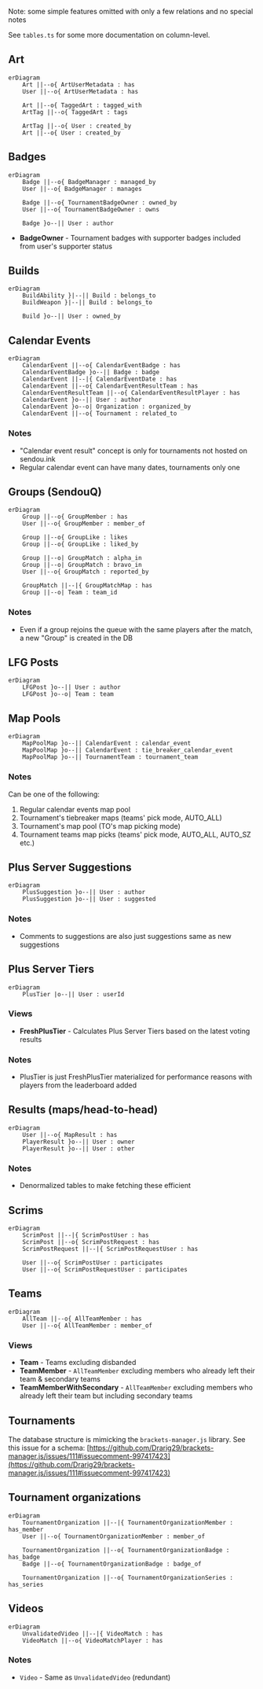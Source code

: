 Note: some simple features omitted with only a few relations and no special notes

See `tables.ts` for some more documentation on column-level.

## Art

```mermaid
erDiagram
    Art ||--o{ ArtUserMetadata : has
    User ||--o{ ArtUserMetadata : has

    Art ||--o{ TaggedArt : tagged_with
    ArtTag ||--o{ TaggedArt : tags

    ArtTag ||--o{ User : created_by
    Art ||--o{ User : created_by
```

## Badges

```mermaid
erDiagram
    Badge ||--o{ BadgeManager : managed_by
    User ||--o{ BadgeManager : manages

    Badge ||--o{ TournamentBadgeOwner : owned_by
    User ||--o{ TournamentBadgeOwner : owns

    Badge }o--|| User : author
```

- **BadgeOwner** - Tournament badges with supporter badges included from user's supporter status

## Builds

```mermaid
erDiagram
    BuildAbility }|--|| Build : belongs_to
    BuildWeapon }|--|| Build : belongs_to

    Build }o--|| User : owned_by
```

## Calendar Events

```mermaid
erDiagram
    CalendarEvent ||--o{ CalendarEventBadge : has
    CalendarEventBadge }o--|| Badge : badge
    CalendarEvent ||--|{ CalendarEventDate : has
    CalendarEvent ||--o{ CalendarEventResultTeam : has
    CalendarEventResultTeam ||--o{ CalendarEventResultPlayer : has
    CalendarEvent }o--|| User : author
    CalendarEvent }o--o| Organization : organized_by
    CalendarEvent ||--o{ Tournament : related_to
```

### Notes

- "Calendar event result" concept is only for tournaments not hosted on sendou.ink
- Regular calendar event can have many dates, tournaments only one

## Groups (SendouQ)

```mermaid
erDiagram
    Group ||--o{ GroupMember : has
    User ||--o{ GroupMember : member_of

    Group ||--o{ GroupLike : likes
    Group ||--o{ GroupLike : liked_by

    Group ||--o| GroupMatch : alpha_in
    Group ||--o| GroupMatch : bravo_in
    User ||--o{ GroupMatch : reported_by

    GroupMatch ||--|{ GroupMatchMap : has
    Group ||--o| Team : team_id
```

### Notes

- Even if a group rejoins the queue with the same players after the match, a new "Group" is created in the DB

## LFG Posts

```mermaid
erDiagram
    LFGPost }o--|| User : author
    LFGPost }o--o| Team : team
```

## Map Pools

```mermaid
erDiagram
    MapPoolMap }o--|| CalendarEvent : calendar_event
    MapPoolMap }o--|| CalendarEvent : tie_breaker_calendar_event
    MapPoolMap }o--|| TournamentTeam : tournament_team
```

### Notes

Can be one of the following:
1) Regular calendar events map pool
2) Tournament's tiebreaker maps (teams' pick mode, AUTO_ALL)
3) Tournament's map pool (TO's map picking mode)
4) Tournament teams map picks (teams' pick mode, AUTO_ALL, AUTO_SZ etc.)

## Plus Server Suggestions

```mermaid
erDiagram
    PlusSuggestion }o--|| User : author
    PlusSuggestion }o--|| User : suggested
```

### Notes

- Comments to suggestions are also just suggestions same as new suggestions

## Plus Server Tiers

```mermaid
erDiagram
    PlusTier |o--|| User : userId
```

### Views
- **FreshPlusTier** - Calculates Plus Server Tiers based on the latest voting results

### Notes
- PlusTier is just FreshPlusTier materialized for performance reasons with players from the leaderboard added

## Results (maps/head-to-head)

```mermaid
erDiagram
    User ||--o{ MapResult : has
    PlayerResult }o--|| User : owner
    PlayerResult }o--|| User : other 
```

### Notes

- Denormalized tables to make fetching these efficient

## Scrims

```mermaid
erDiagram
    ScrimPost ||--|{ ScrimPostUser : has
    ScrimPost ||--o{ ScrimPostRequest : has
    ScrimPostRequest ||--|{ ScrimPostRequestUser : has

    User ||--o{ ScrimPostUser : participates
    User ||--o{ ScrimPostRequestUser : participates
```

## Teams

```mermaid
erDiagram
    AllTeam ||--o{ AllTeamMember : has
    User ||--o{ AllTeamMember : member_of
```

### Views

- **Team** - Teams excluding disbanded
- **TeamMember** - `AllTeamMember` excluding members who already left their team & secondary teams
- **TeamMemberWithSecondary** - `AllTeamMember` excluding members who already left their team but including secondary teams

## Tournaments

The database structure is mimicking the `brackets-manager.js` library. See this issue for a schema: [https://github.com/Drarig29/brackets-manager.js/issues/111#issuecomment-997417423](https://github.com/Drarig29/brackets-manager.js/issues/111#issuecomment-997417423)

## Tournament organizations

```mermaid
erDiagram
    TournamentOrganization ||--|{ TournamentOrganizationMember : has_member
    User ||--o{ TournamentOrganizationMember : member_of

    TournamentOrganization ||--o{ TournamentOrganizationBadge : has_badge
    Badge ||--o{ TournamentOrganizationBadge : badge_of

    TournamentOrganization ||--o{ TournamentOrganizationSeries : has_series
```

## Videos
```mermaid
erDiagram
    UnvalidatedVideo ||--|{ VideoMatch : has
    VideoMatch ||--o{ VideoMatchPlayer : has
```

### Notes

- `Video` - Same as `UnvalidatedVideo` (redundant)
